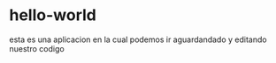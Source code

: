 # hello-world

esta es una aplicacion en la cual podemos ir aguardandado y editando nuestro codigo 
